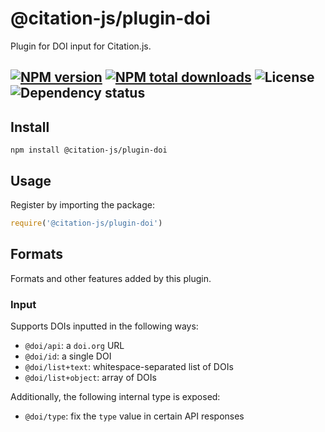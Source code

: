 # @citation-js/plugin-doi
Plugin for DOI input for Citation.js.

[![NPM version](https://img.shields.io/npm/v/@citation-js/plugin-doi.svg)](https://npmjs.org/package/@citation-js/plugin-doi)
[![NPM total downloads](https://img.shields.io/npm/dt/@citation-js/plugin-doi.svg)](https://npmcharts.com/compare/@citation-js%2Fplugin-doi?minimal=true)
![License](https://img.shields.io/npm/l/@citation-js/plugin-doi.svg)
![Dependency status](https://david-dm.org/citation-js/citation-js/status.svg?path=packages%2Fplugin-doi)
---

## Install

    npm install @citation-js/plugin-doi

## Usage

Register by importing the package:

```js
require('@citation-js/plugin-doi')
```

## Formats

Formats and other features added by this plugin.

### Input

Supports DOIs inputted in the following ways:

  * `@doi/api`: a `doi.org` URL
  * `@doi/id`: a single DOI
  * `@doi/list+text`: whitespace-separated list of DOIs
  * `@doi/list+object`: array of DOIs

Additionally, the following internal type is exposed:

  * `@doi/type`: fix the `type` value in certain API responses
